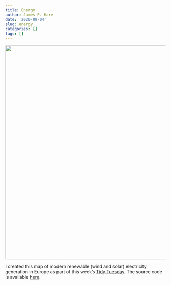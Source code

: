 ```yaml
---
title: Energy
author: James P. Hare
date: '2020-08-04'
slug: energy
categories: []
tags: []
---
```






<img src="{{< blogdown/postref >}}index_files/figure-html/unnamed-chunk-2-1.png" width="672" />

I created this map of modern renewable (wind and solar) electricity generation in Europe as part of this week’s [Tidy Tuesday](https://github.com/rfordatascience/tidytuesday/blob/master/data/2020/2020-08-04/readme.md). The source code is available [here](https://github.com/jamesphare/website/blob/master/content/post/2020-08-04-energy/index.Rmarkdown).
